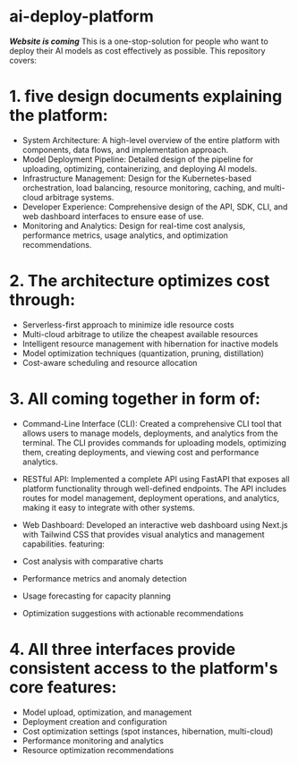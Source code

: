 # ai-deploy-platform
***Website is coming***
This is a one-stop-solution for people who want to deploy their AI models as cost effectively as possible. This repository covers:

# 1. five design documents explaining the platform:

- System Architecture: A high-level overview of the entire platform with components, data flows, and implementation approach.
- Model Deployment Pipeline: Detailed design of the pipeline for uploading, optimizing, containerizing, and deploying AI models.
- Infrastructure Management: Design for the Kubernetes-based orchestration, load balancing, resource monitoring, caching, and multi-cloud arbitrage systems.
- Developer Experience: Comprehensive design of the API, SDK, CLI, and web dashboard interfaces to ensure ease of use.
- Monitoring and Analytics: Design for real-time cost analysis, performance metrics, usage analytics, and optimization recommendations.

# 2. The architecture optimizes cost through:

- Serverless-first approach to minimize idle resource costs
- Multi-cloud arbitrage to utilize the cheapest available resources
- Intelligent resource management with hibernation for inactive models
- Model optimization techniques (quantization, pruning, distillation)
- Cost-aware scheduling and resource allocation

# 3. All coming together in form of:
- Command-Line Interface (CLI): Created a comprehensive CLI tool that allows users to manage models, deployments, and analytics from the terminal. The CLI provides commands for uploading models, optimizing them, creating deployments, and viewing cost and performance analytics.
- RESTful API: Implemented a complete API using FastAPI that exposes all platform functionality through well-defined endpoints. The API includes routes for model management, deployment operations, and analytics, making it easy to integrate with other systems.
- Web Dashboard: Developed an interactive web dashboard using Next.js with Tailwind CSS that provides visual analytics and management capabilities. featuring:


- Cost analysis with comparative charts
- Performance metrics and anomaly detection
- Usage forecasting for capacity planning
- Optimization suggestions with actionable recommendations

# 4. All three interfaces provide consistent access to the platform's core features:

- Model upload, optimization, and management
- Deployment creation and configuration
- Cost optimization settings (spot instances, hibernation, multi-cloud)
- Performance monitoring and analytics
- Resource optimization recommendations

